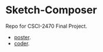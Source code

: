 # Sketch-Composer
Repo for CSCI-2470 Final Project.

* [poster](https://devpost.com/software/sketch-rnn). 
* [coder](./src/Basic_Sketch_Composer.ipynb).

